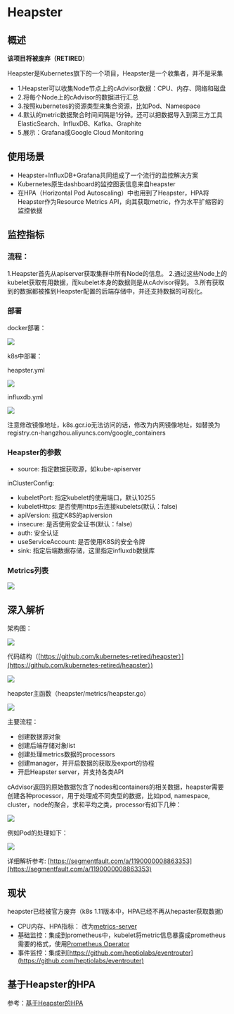 # Heapster

## 概述 <a id="gai-shu"></a>

**该项目将被废弃（RETIRED**）

Heapster是Kubernetes旗下的一个项目，Heapster是一个收集者，并不是采集

* 1.Heapster可以收集Node节点上的cAdvisor数据：CPU、内存、网络和磁盘
* 2.将每个Node上的cAdvisor的数据进行汇总
* 3.按照kubernetes的资源类型来集合资源，比如Pod、Namespace
* 4.默认的metric数据聚合时间间隔是1分钟。还可以把数据导入到第三方工具ElasticSearch、InfluxDB、Kafka、Graphite
* 5.展示：Grafana或Google Cloud Monitoring

## 使用场景 <a id="shi-yong-chang-jing"></a>

* Heapster+InfluxDB+Grafana共同组成了一个流行的监控解决方案
* Kubernetes原生dashboard的监控图表信息来自heapster
* 在HPA（Horizontal Pod Autoscaling）中也用到了Heapster，HPA将Heapster作为Resource Metrics API，向其获取metric，作为水平扩缩容的监控依据

## 监控指标 <a id="jian-kong-zhi-biao"></a>

### 流程： <a id="liu-cheng"></a>

1.Heapster首先从apiserver获取集群中所有Node的信息。 2.通过这些Node上的kubelet获取有用数据，而kubelet本身的数据则是从cAdvisor得到。 3.所有获取到的数据都被推到Heapster配置的后端存储中，并还支持数据的可视化。

### 部署 <a id="bu-shu"></a>

docker部署：

![](http://www.xuyasong.com/wp-content/uploads/2019/01/04df980f537101f123140ac0084a1196.png)

k8s中部署：

heapster.yml

![](http://www.xuyasong.com/wp-content/uploads/2019/01/7f71e6306f278e8d5f2a95bb140d90bb.png)

influxdb.yml

![](http://www.xuyasong.com/wp-content/uploads/2019/01/8ecf4d51cc9c64775eaedcef1f911518.png)

注意修改镜像地址，k8s.gcr.io无法访问的话，修改为内网镜像地址，如替换为registry.cn-hangzhou.aliyuncs.com/google\_containers

### Heapster的参数 <a id="heapster-de-can-shu"></a>

* source: 指定数据获取源，如kube-apiserver

inClusterConfig:

* kubeletPort: 指定kubelet的使用端口，默认10255
* kubeletHttps: 是否使用https去连接kubelets\(默认：false\)
* apiVersion: 指定K8S的apiversion
* insecure: 是否使用安全证书\(默认：false\)
* auth: 安全认证
* useServiceAccount: 是否使用K8S的安全令牌
* sink: 指定后端数据存储，这里指定influxdb数据库

### Metrics列表 <a id="metrics-lie-biao"></a>

![](http://www.xuyasong.com/wp-content/uploads/2019/01/626916950630a7461320b47aead94821.png)

## 深入解析 <a id="shen-ru-jie-xi"></a>

架构图：

![](http://www.xuyasong.com/wp-content/uploads/2019/01/c6cc7daab52b226d81a95a51df66100a.png)

代码结构（[https://github.com/kubernetes-retired/heapster）](https://github.com/kubernetes-retired/heapster）)​

![](http://www.xuyasong.com/wp-content/uploads/2019/01/794b158e7f3ad6f69d064a87c3676da7.png)

heapster主函数（heapster/metrics/heapster.go）

![](http://www.xuyasong.com/wp-content/uploads/2019/01/176eb5c5ce6d264f37e9975afba9c1c2.png)

主要流程：

* 创建数据源对象
* 创建后端存储对象list
* 创建处理metrics数据的processors
* 创建manager，并开启数据的获取及export的协程
* 开启Heapster server，并支持各类API

cAdvisor返回的原始数据包含了nodes和containers的相关数据，heapster需要创建各种processor，用于处理成不同类型的数据，比如pod, namespace, cluster，node的聚合，求和平均之类，processor有如下几种：

![](http://www.xuyasong.com/wp-content/uploads/2019/01/f2789d5a2fe67703e2caf7f577d6987f.png)

例如Pod的处理如下：

![](http://www.xuyasong.com/wp-content/uploads/2019/01/827a0cd9a2c0d2d7be05305936d48194.png)

详细解析参考: [https://segmentfault.com/a/1190000008863353](https://segmentfault.com/a/1190000008863353)​

## 现状 <a id="xian-zhuang"></a>

heapster已经被官方废弃（k8s 1.11版本中，HPA已经不再从hepaster获取数据）

* CPU内存、HPA指标： 改为[metrics-server](https://github.com/kubernetes-incubator/metrics-server)​
* 基础监控：集成到prometheus中，kubelet将metric信息暴露成prometheus需要的格式，使用[Prometheus Operator](https://github.com/coreos/prometheus-operator)​
* 事件监控：集成到[https://github.com/heptiolabs/eventrouter](https://github.com/heptiolabs/eventrouter)​

## 基于Heapster的HPA <a id="ji-yu-heapster-de-hpa"></a>

参考：[基于Heapster的HPA](mweblib://15466995225914)

